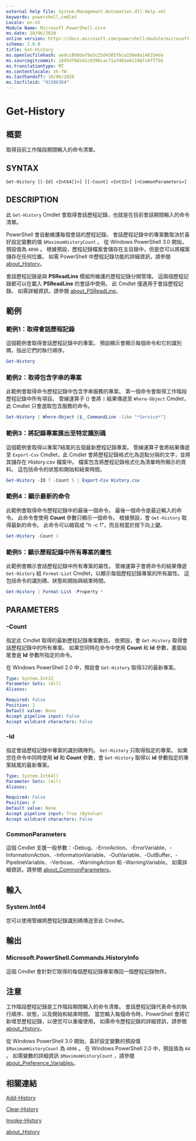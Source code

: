 ```yaml
---
external help file: System.Management.Automation.dll-Help.xml
keywords: powershell,cmdlet
Locale: en-US
Module Name: Microsoft.PowerShell.Core
ms.date: 10/06/2020
online version: https://docs.microsoft.com/powershell/module/microsoft.powershell.core/get-history?view=powershell-5.1&WT.mc_id=ps-gethelp
schema: 2.0.0
title: Get-History
ms.openlocfilehash: ae9cc8b0daf9a3c25d4385fbca156e8a146334da
ms.sourcegitcommit: 1695df0d241c0390cac71a7401e61198fc6ff756
ms.translationtype: MT
ms.contentlocale: zh-TW
ms.lasthandoff: 10/06/2020
ms.locfileid: "93206364"
---
```

# Get-History

## 概要
取得目前工作階段期間輸入的命令清單。

## SYNTAX

```
Get-History [[-Id] <Int64[]>] [[-Count] <Int32>] [<CommonParameters>]
```

## DESCRIPTION

此 `Get-History` Cmdlet 會取得會話歷程記錄，也就是在目前會話期間輸入的命令清單。

PowerShell 會自動維護每個會話的歷程記錄。 會話歷程記錄中的專案數取決於喜好設定變數的值 `$MaximumHistoryCount` 。 從 Windows PowerShell 3.0 開始，預設值為 `4096` 。 根據預設，歷程記錄檔案會儲存在主目錄中，但是您可以將檔案儲存在任何位置。 如需 PowerShell 中歷程記錄功能的詳細資訊，請參閱 [about_History](About/about_History.md)。

會話歷程記錄是與 **PSReadLine** 模組所維護的歷程記錄分開管理。
這兩個歷程記錄都可以在載入 **PSReadLine** 的會話中使用。 此 Cmdlet 僅適用于會話歷程記錄。 如需詳細資訊，請參閱 [about_PSReadLine](../PSReadLine/About/about_PSReadLine.md)。

## 範例

### 範例1：取得會話歷程記錄

這個範例會取得會話歷程記錄中的專案。 預設顯示會顯示每個命令和它的識別碼，指出它們的執行順序。

```powershell
Get-History
```

### 範例2：取得包含字串的專案

此範例會取得命令歷程記錄中包含字串服務的專案。 第一個命令會取得工作階段歷程記錄中所有項目。 管線運算子 () 會將 `|` 結果傳遞至 `Where-Object` Cmdlet，此 Cmdlet 只會選取包含服務的命令。

```powershell
Get-History | Where-Object {$_.CommandLine -like "*Service*"}
```

### 範例3：將記錄專案匯出至特定識別碼

這個範例會取得以專案7結尾的五個最新歷程記錄專案。 管線運算子會將結果傳遞至 `Export-Csv` Cmdlet，此 Cmdlet 會將歷程記錄格式化為逗點分隔的文字，並將其儲存在 History.csv 檔案中。 檔案包含將歷程記錄格式化為清單時所顯示的資料。 這包括命令的狀態和開始和結束時間。

```powershell
Get-History -ID 7 -Count 5 | Export-Csv History.csv
```

### 範例4：顯示最新的命令

此範例會取得命令歷程記錄中的最後一個命令。 最後一個命令是最近輸入的命令。 此命令會使用 **Count** 參數只顯示一個命令。 根據預設，會 `Get-History` 取得最新的命令。 此命令可以縮寫成 "h -c 1"，而且相當於按下向上鍵。

```powershell
Get-History -Count 1
```

### 範例5：顯示歷程記錄中所有專案的屬性

此範例會顯示會話歷程記錄中所有專案的屬性。 管線運算子會將命令的結果傳遞 `Get-History` 給 `Format-List` Cmdlet，以顯示每個歷程記錄專案的所有屬性。 這包括命令的識別碼、狀態和開始與結束時間。

```powershell
Get-History | Format-List -Property *
```

## PARAMETERS

### -Count

指定此 Cmdlet 取得的最新歷程記錄專案數目。 依預設，會 `Get-History` 取得會話歷程記錄中的所有專案。 如果您同時在命令中使用 **Count** 和 **Id** 參數，畫面結尾會是 **Id** 參數所指定的命令。

在 Windows PowerShell 2.0 中，預設會 `Get-History` 取得32的最新專案。

```yaml
Type: System.Int32
Parameter Sets: (All)
Aliases:

Required: False
Position: 1
Default value: None
Accept pipeline input: False
Accept wildcard characters: False
```

### -Id

指定會話歷程記錄中專案的識別碼陣列。 `Get-History` 只取得指定的專案。 如果您在命令中同時使用 **id** 和 **Count** 參數，會 `Get-History` 取得以 **id** 參數指定的專案結尾的最新專案。

```yaml
Type: System.Int64[]
Parameter Sets: (All)
Aliases:

Required: False
Position: 0
Default value: None
Accept pipeline input: True (ByValue)
Accept wildcard characters: False
```

### CommonParameters

這個 Cmdlet 支援一般參數：-Debug、-ErrorAction、-ErrorVariable、-InformationAction、-InformationVariable、-OutVariable、-OutBuffer、-PipelineVariable、-Verbose、-WarningAction 和 -WarningVariable。 如需詳細資訊，請參閱 [about_CommonParameters](https://go.microsoft.com/fwlink/?LinkID=113216)。

## 輸入

### System.Int64

您可以使用管線將歷程記錄識別碼傳送至此 Cmdlet。

## 輸出

### Microsoft.PowerShell.Commands.HistoryInfo

這個 Cmdlet 會針對它取得的每個歷程記錄專案傳回一個歷程記錄物件。

## 注意

工作階段歷程記錄是工作階段期間輸入的命令清單。 會話歷程記錄代表命令的執行順序、狀態，以及開始和結束時間。 當您輸入每個命令時，PowerShell 會將它新增至歷程記錄，以便您可以重複使用。 如需命令歷程記錄的詳細資訊，請參閱 [about_History](About/about_History.md)。

從 Windows PowerShell 3.0 開始，喜好設定變數的預設值 `$MaximumHistoryCount` 為 `4096` 。 在 Windows PowerShell 2.0 中，預設值為 `64` 。 如需變數的詳細資訊 `$MaximumHistoryCount` ，請參閱 [about_Preference_Variables](About/about_Preference_Variables.md)。

## 相關連結

[Add-History](Add-History.md)

[Clear-History](Clear-History.md)

[Invoke-History](Invoke-History.md)

[about_History](About/about_History.md)
